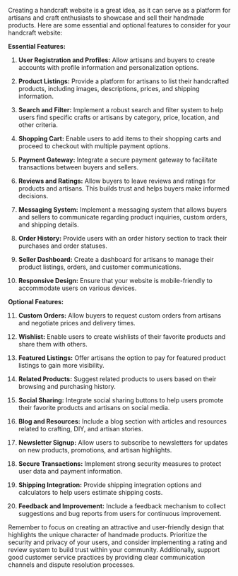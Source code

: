 Creating a handcraft website is a great idea, as it can serve as a platform for artisans and craft enthusiasts to showcase and sell their handmade products. Here are some essential and optional features to consider for your handcraft website:

**Essential Features:**

1. **User Registration and Profiles:** Allow artisans and buyers to create accounts with profile information and personalization options.

2. **Product Listings:** Provide a platform for artisans to list their handcrafted products, including images, descriptions, prices, and shipping information.

3. **Search and Filter:** Implement a robust search and filter system to help users find specific crafts or artisans by category, price, location, and other criteria.

4. **Shopping Cart:** Enable users to add items to their shopping carts and proceed to checkout with multiple payment options.

5. **Payment Gateway:** Integrate a secure payment gateway to facilitate transactions between buyers and sellers.

6. **Reviews and Ratings:** Allow buyers to leave reviews and ratings for products and artisans. This builds trust and helps buyers make informed decisions.

7. **Messaging System:** Implement a messaging system that allows buyers and sellers to communicate regarding product inquiries, custom orders, and shipping details.

8. **Order History:** Provide users with an order history section to track their purchases and order statuses.

9. **Seller Dashboard:** Create a dashboard for artisans to manage their product listings, orders, and customer communications.

10. **Responsive Design:** Ensure that your website is mobile-friendly to accommodate users on various devices.

**Optional Features:**

11. **Custom Orders:** Allow buyers to request custom orders from artisans and negotiate prices and delivery times.

12. **Wishlist:** Enable users to create wishlists of their favorite products and share them with others.

13. **Featured Listings:** Offer artisans the option to pay for featured product listings to gain more visibility.

14. **Related Products:** Suggest related products to users based on their browsing and purchasing history.

15. **Social Sharing:** Integrate social sharing buttons to help users promote their favorite products and artisans on social media.

16. **Blog and Resources:** Include a blog section with articles and resources related to crafting, DIY, and artisan stories.

17. **Newsletter Signup:** Allow users to subscribe to newsletters for updates on new products, promotions, and artisan highlights.

18. **Secure Transactions:** Implement strong security measures to protect user data and payment information.

19. **Shipping Integration:** Provide shipping integration options and calculators to help users estimate shipping costs.

20. **Feedback and Improvement:** Include a feedback mechanism to collect suggestions and bug reports from users for continuous improvement.

Remember to focus on creating an attractive and user-friendly design that highlights the unique character of handmade products. Prioritize the security and privacy of your users, and consider implementing a rating and review system to build trust within your community. Additionally, support good customer service practices by providing clear communication channels and dispute resolution processes.
